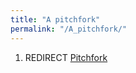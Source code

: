 ```yaml
---
title: "A pitchfork"
permalink: "/A_pitchfork/"
---
```


1.  REDIRECT [Pitchfork](Pitchfork "wikilink")